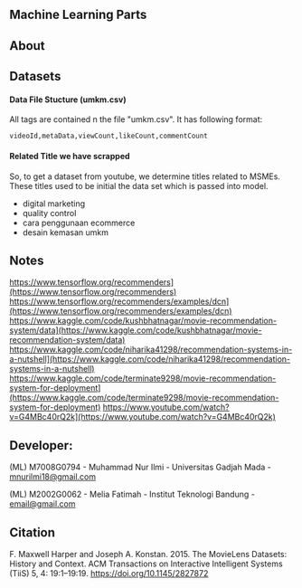 ## Machine Learning Parts

## About

## Datasets
#### Data File Stucture (umkm.csv)
All tags are contained n the file "umkm.csv". It has following format:

    videoId,metaData,viewCount,likeCount,commentCount

#### Related Title we have scrapped
So, to get a dataset from youtube, we determine titles related to MSMEs. These titles used to be initial the data set which is passed into model.
- digital marketing
- quality control
- cara penggunaan ecommerce
- desain kemasan umkm

## Notes

https://www.tensorflow.org/recommenders](https://www.tensorflow.org/recommenders)
https://www.tensorflow.org/recommenders/examples/dcn](https://www.tensorflow.org/recommenders/examples/dcn)
https://www.kaggle.com/code/kushbhatnagar/movie-recommendation-system/data](https://www.kaggle.com/code/kushbhatnagar/movie-recommendation-system/data)
https://www.kaggle.com/code/niharika41298/recommendation-systems-in-a-nutshell](https://www.kaggle.com/code/niharika41298/recommendation-systems-in-a-nutshell)
https://www.kaggle.com/code/terminate9298/movie-recommendation-system-for-deployment](https://www.kaggle.com/code/terminate9298/movie-recommendation-system-for-deployment)
https://www.youtube.com/watch?v=G4MBc40rQ2k](https://www.youtube.com/watch?v=G4MBc40rQ2k)

## Developer:
(ML) M7008G0794 - Muhammad Nur Ilmi - Universitas Gadjah Mada - mnurilmi18@gmail.com

(ML) M2002G0062 - Melia Fatimah - Institut Teknologi Bandung - email@gmail.com

## Citation
F. Maxwell Harper and Joseph A. Konstan. 2015. The MovieLens Datasets: History and Context. ACM Transactions on Interactive Intelligent Systems (TiiS) 5, 4: 19:1–19:19. <https://doi.org/10.1145/2827872>
